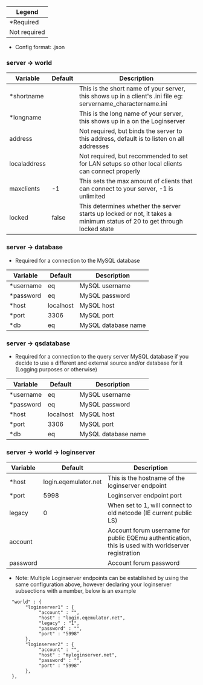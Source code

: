
| Legend  |
|--|
| *Required |
| Not required |

* Config format: .json

### server -> world

| Variable | Default | Description |
|--|--|--|
| *shortname |  | This is the short name of your server, this shows up in a client's .ini file eg: servername_charactername.ini |
| *longname |  | This is the long name of your server, this shows up in a on the Loginserver |
| address | | Not required, but binds the server to this address, default is to listen on all addresses
| localaddress | | Not required, but recommended to set for LAN setups so other local clients can connect properly
| maxclients | -1 | This sets the max amount of clients that can connect to your server, -1 is unlimited
| locked | false | This determines whether the server starts up locked or not, it takes a minimum status of 20 to get through locked state |


### server -> database

* Required for a connection to the MySQL database

| Variable | Default | Description |
|--|--|--|
| *username| eq | MySQL username |
| *password| eq | MySQL password |
| *host | localhost | MySQL host |
| *port| 3306 | MySQL port |
| *db | eq | MySQL database name|

### server -> qsdatabase

* Required for a connection to the query server MySQL database if you decide to use a different and external source and/or database for it (Logging purposes or otherwise)

| Variable | Default | Description |
|--|--|--|
| *username| eq | MySQL username |
| *password| eq | MySQL password |
| *host | localhost | MySQL host |
| *port| 3306 | MySQL port |
| *db | eq | MySQL database name|

### server -> world -> loginserver

| Variable | Default | Description |
|--|--|--|
| *host | login.eqemulator.net | This is the hostname of the loginserver endpoint |
| *port | 5998 | Loginserver endpoint port |
| legacy | 0 | When set to 1, will connect to old netcode (IE current public LS) |
| account |  | Account forum username for public EQEmu authentication, this is used with worldserver registration
| password | | Account forum password  | 

* Note: Multiple Loginserver endpoints can be established by using the same configuration above, however declaring your loginserver subsections with a number, below is an example

```
  "world" : {
	   "loginserver1" : {
			"account" : "",
			"host" : "login.eqemulator.net",
			"legacy" : "1",
			"password" : "",
			"port" : "5998"
	   },
	   "loginserver2" : {
			"account" : "",
			"host" : "myloginserver.net",
			"password" : "",
			"port" : "5998"
	   },
  },
```